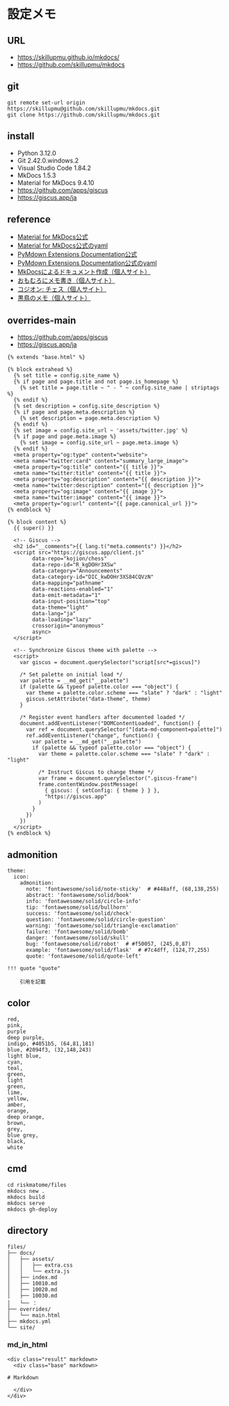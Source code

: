 # 設定メモ

## URL
  - https://skillupmu.github.io/mkdocs/
  - https://github.com/skillupmu/mkdocs

## git
``` 
git remote set-url origin https://skillupmu@github.com/skillupmu/mkdocs.git
git clone https://github.com/skillupmu/mkdocs.git
```

## install
 - Python 3.12.0
 - Git 2.42.0.windows.2
 - Visual Studio Code 1.84.2
 - MkDocs 1.5.3
 - Material for MkDocs 9.4.10
 - https://github.com/apps/giscus
 - https://giscus.app/ja

## reference

 - [Material for MkDocs公式](https://squidfunk.github.io/mkdocs-material/reference/)
 - [Material for MkDocs公式のyaml](https://github.com/squidfunk/mkdocs-material/blob/master/mkdocs.yml)
 - [PyMdown Extensions Documentation公式](https://facelessuser.github.io/pymdown-extensions/)
 - [PyMdown Extensions Documentation公式のyaml](https://github.com/facelessuser/pymdown-extensions/blob/main/mkdocs.yml)
 - [MkDocsによるドキュメント作成（個人サイト）](https://zenn.dev/mebiusbox/articles/81d977a72cee01)
 - [おもむろにメモ書き（個人サイト）](https://omomuroni.github.io/Mkdocs/00_index/)
 - [コジオン: チェス（個人サイト）](https://kojion.github.io/chess/mkdocs/001/)
 - [黒鳥のメモ（個人サイト）](https://kurotorimkdocs.gitlab.io/kurotorimemo/040-Documents/MkDocs/Extension/)


## overrides-main

  - https://github.com/apps/giscus
  - https://giscus.app/ja

```
{% extends "base.html" %}

{% block extrahead %}
  {% set title = config.site_name %}
  {% if page and page.title and not page.is_homepage %}
    {% set title = page.title ~ " - " ~ config.site_name | striptags %}
  {% endif %}
  {% set description = config.site_description %}
  {% if page and page.meta.description %}
    {% set description = page.meta.description %}
  {% endif %}
  {% set image = config.site_url ~ 'assets/twitter.jpg' %}
  {% if page and page.meta.image %}
    {% set image = config.site_url ~ page.meta.image %}
  {% endif %}
  <meta property="og:type" content="website">
  <meta name="twitter:card" content="summary_large_image">
  <meta property="og:title" content="{{ title }}">
  <meta name="twitter:title" content="{{ title }}">
  <meta property="og:description" content="{{ description }}">
  <meta name="twitter:description" content="{{ description }}">
  <meta property="og:image" content="{{ image }}">
  <meta name="twitter:image" content="{{ image }}">
  <meta property="og:url" content="{{ page.canonical_url }}">
{% endblock %}

{% block content %}
  {{ super() }}

  <!-- Giscus -->
  <h2 id="__comments">{{ lang.t("meta.comments") }}</h2>
  <script src="https://giscus.app/client.js"
        data-repo="kojion/chess"
        data-repo-id="R_kgDOHr3XSw"
        data-category="Announcements"
        data-category-id="DIC_kwDOHr3XS84CQVzN"
        data-mapping="pathname"
        data-reactions-enabled="1"
        data-emit-metadata="1"
        data-input-position="top"
        data-theme="light"
        data-lang="ja"
        data-loading="lazy"
        crossorigin="anonymous"
        async>
  </script>

  <!-- Synchronize Giscus theme with palette -->
  <script>
    var giscus = document.querySelector("script[src*=giscus]")

    /* Set palette on initial load */
    var palette = __md_get("__palette")
    if (palette && typeof palette.color === "object") {
      var theme = palette.color.scheme === "slate" ? "dark" : "light"
      giscus.setAttribute("data-theme", theme)
    }

    /* Register event handlers after documented loaded */
    document.addEventListener("DOMContentLoaded", function() {
      var ref = document.querySelector("[data-md-component=palette]")
      ref.addEventListener("change", function() {
        var palette = __md_get("__palette")
        if (palette && typeof palette.color === "object") {
          var theme = palette.color.scheme === "slate" ? "dark" : "light"

          /* Instruct Giscus to change theme */
          var frame = document.querySelector(".giscus-frame")
          frame.contentWindow.postMessage(
            { giscus: { setConfig: { theme } } },
            "https://giscus.app"
          )
        }
      })
    })
  </script>
{% endblock %}
```

## admonition

```
theme:
  icon:
    admonition:
      note: 'fontawesome/solid/note-sticky'  # #448aff, (68,138,255)
      abstract: 'fontawesome/solid/book'
      info: 'fontawesome/solid/circle-info'
      tip: 'fontawesome/solid/bullhorn'
      success: 'fontawesome/solid/check'
      question: 'fontawesome/solid/circle-question'
      warning: 'fontawesome/solid/triangle-exclamation'
      failure: 'fontawesome/solid/bomb'
      danger: 'fontawesome/solid/skull'
      bug: 'fontawesome/solid/robot'  # #f50057, (245,0,87)
      example: 'fontawesome/solid/flask'  # #7c4dff, (124,77,255)
      quote: 'fontawesome/solid/quote-left'

!!! quote "quote"

    引用を記載
```

## color

   ```
red, 
pink, 
purple
deep purple, 
indigo, #4051b5, (64,81,181)
blue, #2094f3, (32,148,243)
light blue, 
cyan, 
teal, 
green, 
light 
green, 
lime, 
yellow, 
amber, 
orange, 
deep orange, 
brown, 
grey, 
blue grey, 
black, 
white
```

## cmd
```
cd riskmatome/files
mkdocs new .
mkdocs build
mkdocs serve
mkdocs gh-deploy
```

## directory
```
files/
├── docs/
│   ├── assets/
│   │   ├── extra.css
│   │   └── extra.js
│   ├── index.md
│   ├── 10010.md
│   ├── 10020.md
│   ├── 10030.md
│   └── ：
├── overrides/
│   └── main.html
├── mkdocs.yml
└── site/
```

### md_in_html

```
<div class="result" markdown>
  <div class="base" markdown>

# Markdown

  </div>
</div>

```
